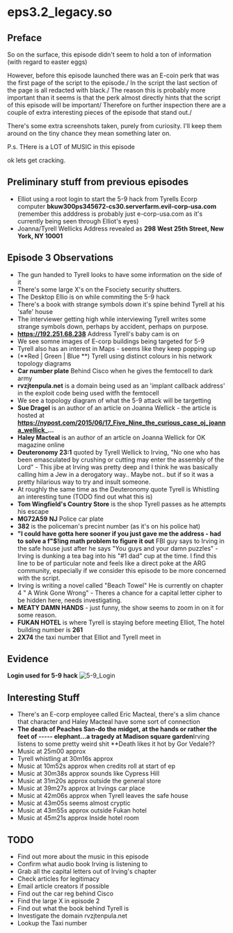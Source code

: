 eps3.2_legacy.so
================

Preface
-------

So on the surface, this episode didn't seem to hold a ton of information (with regard to easter eggs)

However, before this episode launched there was an E-coin perk that was the first page of the script to the episode./
In the script the last section of the page is all redacted with black./
The reason this is probably more important than it seems is that the perk almost directly hints that the script of this episode will be important/
Therefore on further inspection there are a couple of extra interesting pieces of the episode that stand out./

There's some extra screenshots taken, purely from curiosity. I'll keep them around on the tiny chance they mean something later on. 

P.s. THere is a LOT of MUSIC in this episode

ok lets get cracking. 

Preliminary stuff from previous episodes
----------------------------------------

- Elliot using a root login to start the 5-9 hack from Tyrells Ecorp computer **bkuw300ps345672-cs30.serverfarm.evil-corp-usa.com** (remember this adddress is probably just e-corp-usa.com as it's currently being seen through Elliot's eyes)
- Joanna/Tyrell Wellicks Address revealed as **298 West 25th Street, New York, NY 10001**
 

Episode 3 Observations
----------------------

- The gun handed to Tyrell looks to have some information on the side of it
- There's some large X's on the Fsociety security shutters. 
- The Desktop Ellio is on while commiting the 5-9 hack
- There's a book with strange symbols down it's spine behind Tyrell at his 'safe' house
- The interviewer getting high while interviewing Tyrell writes some strange symbols down, perhaps by accident, perhaps on purpose. 
- **https://192.251.68.238** Address Tyrell's baby cam is on
- We see somne images of E-corp buildings being targeted for 5-9
- Tyrell also has an interest in Maps - seems like they keep popping up
- (**Red | Green | Blue **) Tyrell using distinct colours in his network topology diagrams
- **Car number plate** Behind Cisco when he gives the femtocell to dark army
- **rvzjtenpula.net** is a domain being used as an 'implant callback address' in the exploit code being used witfh the femtocell
- We see a topology diagram of what the 5-9 attack will be targetting
- **Sue Dragel** is an author of an article on Joanna Wellick - the article is hosted at **https://nypost.com/2015/06/17_Five_Nine_the_curious_case_oj_joanna_wellick_...**
- **Haley Macteal** is an author of an article on Joanna Wellick for OK magazine online
- **Deuteronomy 23:1** quoted by Tyrell Wellick to Irving, "No one who has been emasculated by crushing or cutting may enter the assembly of the Lord" - This jibe at Irving was pretty deep and I think he was basically calling him a Jew in a derogatory way.. Maybe not.. but if so it was a pretty hilarious way to try and insult someone. 
- At roughly the same time as the Deuteronomy quote Tyrell is Whistling an interesting tune (TODO find out what this is)
- **Tom Wingfield's Country Store** is the shop Tyrell passes as he attempts his escape
- **MG72A59** **NJ** Police car plate
- **382** is the policeman's precint number (as it's on his police hat)
- **"I could have gotta here sooner if you just gave me the address - had to solve a f"$!ing math problem to figure it out** FBI guy says to Irving in the safe house just after he says "You guys and your damn puzzles" - Irving is dunking a tea bag into his "#1 dad" cup at the time. I find this line to be of particular note and feels like a direct poke at the ARG community, especially if we consider this episode to be more concerned with the script. 
- Irving is writing a novel called "Beach Towel" He is currently on chapter 4 "  A Wink Gone Wrong" - Theres a chance for a capital letter cipher to be hidden here, needs investigating. 
- **MEATY DAMN HANDS** - just funny, the show seems to zoom in on it for some reason. 
- **FUKAN HOTEL** is where Tyrell is staying before meeting Elliot, The hotel building number is **261**
- **2X74** the taxi number that Elliot and Tyrell meet in


Evidence
--------

**Login used for 5-9 hack**
![5-9_Login](https://github.com/z3r07h/Mr-R0B0T-s03-ARG/blob/master/Episodes/eps3.2_legacy.so/screenshots/1-elliot_logging_into_tyrell_ecorp_computer.jpg)


Interesting Stuff
-----------------

- There's an E-corp employee called Eric Macteal, there's a slim chance that character and Haley Macteal have some sort of connection
- **The death of Peaches San-do the midget, at the hands or rather the feet of ----- elephant...a tragedy at Madison square garden**Irving listens to some pretty weird shit **Death likes it hot by Gor Vedale??
- Music at 25m00 approx 
- Tyrell whistling at 30m16s approx
- Music at 10m52s approx when credits roll at start of ep
- Music at 30m38s approx sounds like Cypress Hill
- Music at 31m20s approx outside the general store
- Music at 39m27s approx at Irvings car place
- Music at 42m06s approx when Tyrell leaves the safe house
- Music at 43m05s seems almost cryptic 
- Music at 43m55s approx outside Fukan hotel
- Music at 45m21s approx Inside hotel room

TODO
----

- Find out more about the music in this episode
- Confirm what audio book Irving is listening to
- Grab all the capital letters out of Irving's chapter 
- Check articles for legitimacy
- Email article creators if possible
- Find out the car reg behind Cisco
- Find the large X in episode 2
- Find out what the book behind Tyrell is
- Investigate the domain rvzjtenpula.net
- Lookup the Taxi number

